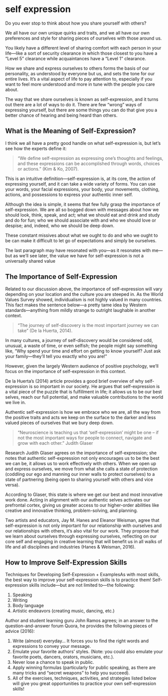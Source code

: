 # self expression

Do you ever stop to think about how you share yourself with others?

We all have our own unique quirks and traits, and we all have our own preferences and style for sharing pieces of ourselves with those around us.

You likely have a different level of sharing comfort with each person in your life—like a sort of security clearance in which those closest to you have a “Level 5” clearance while acquaintances have a “Level 1” clearance.

How we share and express ourselves to others forms the basis of our personality, as understood by everyone but us, and sets the tone for our entire lives. It’s a vital aspect of life to pay attention to, especially if you want to feel more understood and more in tune with the people you care about.

The way that we share ourselves is known as self-expression, and it turns out there are a lot of ways to do it. There are few “wrong” ways of expressing yourself, but there are some things you can do that give you a better chance of hearing and being heard than others.

## What is the Meaning of Self-Expression?

I think we all have a pretty good handle on what self-expression is, but let’s see how the experts define it:

> “We define self-expression as expressing one’s thoughts and feelings, and these expressions can be accomplished through words, choices or actions.” (Kim & Ko, 2007).

This is an intuitive definition—self-expression is, at its core, the action of expressing yourself, and it can take a wide variety of forms. You can use your words, your facial expressions, your body, your movements, clothing, actions, and possessions to express your authentic inner self.

Although the idea is simple, it seems that few fully grasp the importance of self-expression. We are all so bogged down with messages about how we should look, think, speak, and act; what we should eat and drink and study and do for fun; who we should associate with and who we should love or despise; and, indeed, who we should be deep down.

These constant missives about what we ought to do and who we ought to be can make it difficult to let go of expectations and simply be ourselves.

The last paragraph may have resonated with you—as it resonates with me—but as we’ll see later, the value we have for self-expression is not a universally shared value

## The Importance of Self-Expression

Related to our discussion above, the importance of self-expression will vary depending on your location and the culture you are steeped in. As the World Values Survey showed, individualism is not highly valued in many countries. This fact makes the sentence below—a pretty tame idea by Western standards—anything from mildly strange to outright laughable in another context.

> “The journey of self-discovery is the most important journey we can take” (De la Huerta, 2014).

In many cultures, a journey of self-discovery would be considered odd, unusual, a waste of time, or even selfish; the people might say something like, “Why spend your time and effort on getting to know yourself? Just ask your family—they’ll tell you exactly who you are!”

However, given the largely Western audience of positive psychology, we’ll focus on the importance of self-expression in this context.

De la Huerta’s (2014) article provides a good brief overview of why self-expression is so important in our society. He argues that self-expression is a vital piece of the puzzle that is fulfillment in life; it allows us to be our best selves, reach our full potential, and make valuable contributions to the world we live in.

Authentic self-expression is how we embrace who we are, all the way from the positive traits and acts we keep on the surface to the darker and less valued pieces of ourselves that we bury deep down.

> “Neuroscience is teaching us that ‘self-expression’ might be one – if not the most important ways for people to connect, navigate and grow with each other.” Judith Glaser

Research Judith Glaser agrees on the importance of self-expression; she notes that authentic self-expression not only encourages us to be the best we can be, it allows us to work effectively with others. When we open up and express ourselves, we move from what she calls a state of protection (coddling our ego and manning our inner walls to protect ourselves) to a state of partnering (being open to sharing yourself with others and vice versa).

According to Glaser, this state is where we get our best and most innovative work done. Acting in alignment with our authentic selves activates our prefrontal cortex, giving us greater access to our higher-order abilities like creative and innovative thinking, problem-solving, and planning.

Two artists and educators, Jay M. Hanes and Eleanor Weisman, agree that self-expression is not only important for our relationship with ourselves and our relationships with others, it’s also vital for our work. They propose that we learn about ourselves through expressing ourselves, reflecting on our core self and engaging in creative learning that will benefit us in all walks of life and all disciplines and industries (Hanes & Weisman, 2016).

## How to Improve Self-Expression Skills

Techniques for Developing Self-Expression + ExamplesAs with most skills, the best way to improve your self-expression skills is to practice them! Self-expression skills include—but are not limited to—the following:

1. Speaking
2. Writing
3. Body language
4. Artistic endeavors (creating music, dancing, etc.)
 
Author and student learning guru John Ramos agrees; in an answer to the question-and-answer forum Quora, he provides the following pieces of advice (2016):

1. Write (almost) everyday… It forces you to find the right words and expressions to convey your message.
2. Emulate your favorite authors’ styles. (Note: you could also emulate your favorite poets, dancers, orators, musicians, etc.).
3. Never lose a chance to speak in public.
4. Apply winning formulas (particularly for public speaking, as there are many tricks and “secret weapons” to help you succeed).
5. All of the exercises, techniques, activities, and strategies listed below will give you great opportunities to practice your own self-expression skills!
